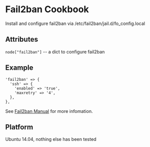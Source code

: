 # Fail2ban Cookbook

Install and configure fail2ban via /etc/fail2ban/jail.d/fo_config.local

## Attributes

`node["fail2ban"]` -- a dict to configure fail2ban

## Example

    'fail2ban' => {
      'ssh' => {
        'enabled' => 'true',
        'maxretry' => '4',
      },
    },

See [Fail2ban Manual](http://www.fail2ban.org/wiki/index.php/Manual) for more infomation.

## Platform

Ubuntu 14.04, nothing else has been tested
